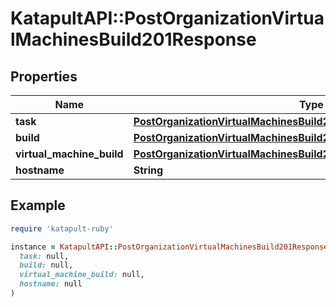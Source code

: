 # KatapultAPI::PostOrganizationVirtualMachinesBuild201Response

## Properties

| Name | Type | Description | Notes |
| ---- | ---- | ----------- | ----- |
| **task** | [**PostOrganizationVirtualMachinesBuild201ResponseTask**](PostOrganizationVirtualMachinesBuild201ResponseTask.md) |  |  |
| **build** | [**PostOrganizationVirtualMachinesBuild201ResponseBuild**](PostOrganizationVirtualMachinesBuild201ResponseBuild.md) |  |  |
| **virtual_machine_build** | [**PostOrganizationVirtualMachinesBuild201ResponseVirtualMachineBuild**](PostOrganizationVirtualMachinesBuild201ResponseVirtualMachineBuild.md) |  |  |
| **hostname** | **String** |  |  |

## Example

```ruby
require 'katapult-ruby'

instance = KatapultAPI::PostOrganizationVirtualMachinesBuild201Response.new(
  task: null,
  build: null,
  virtual_machine_build: null,
  hostname: null
)
```

